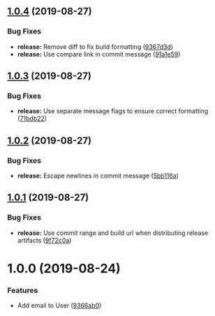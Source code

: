 ## [1.0.4](https://github.com/climbcomp/climbcomp-proto/compare/v1.0.3...v1.0.4) (2019-08-27)


### Bug Fixes

* **release:** Remove diff to fix build formatting ([9367d3d](https://github.com/climbcomp/climbcomp-proto/commit/9367d3d))
* **release:** Use compare link in commit message ([91a1e59](https://github.com/climbcomp/climbcomp-proto/commit/91a1e59))

## [1.0.3](https://github.com/climbcomp/climbcomp-proto/compare/v1.0.2...v1.0.3) (2019-08-27)


### Bug Fixes

* **release:** Use separate message flags to ensure correct formatting ([71bdb22](https://github.com/climbcomp/climbcomp-proto/commit/71bdb22))

## [1.0.2](https://github.com/climbcomp/climbcomp-proto/compare/v1.0.1...v1.0.2) (2019-08-27)


### Bug Fixes

* **release:** Escape newlines in commit message ([5bb116a](https://github.com/climbcomp/climbcomp-proto/commit/5bb116a))

## [1.0.1](https://github.com/climbcomp/climbcomp-proto/compare/v1.0.0...v1.0.1) (2019-08-27)


### Bug Fixes

* **release:** Use commit range and build url when distributing release artifacts ([9f72c0a](https://github.com/climbcomp/climbcomp-proto/commit/9f72c0a))

# 1.0.0 (2019-08-24)


### Features

* Add email to User ([9366ab0](https://github.com/climbcomp/climbcomp-proto/commit/9366ab0))
